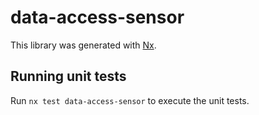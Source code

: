 # data-access-sensor

This library was generated with [Nx](https://nx.dev).

## Running unit tests

Run `nx test data-access-sensor` to execute the unit tests.

